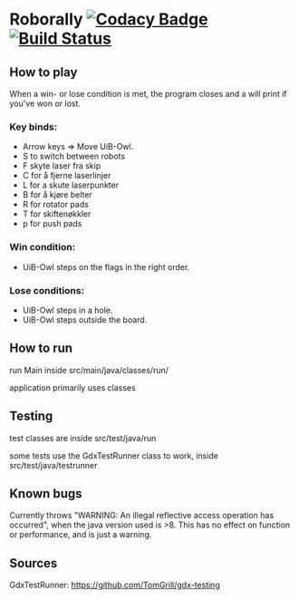 # Roborally   [![Codacy Badge](https://api.codacy.com/project/badge/Grade/1d6990f9294f4eb5a56e59736575c6da)](https://www.codacy.com/gh/inf112-v20/wobbly_blues?utm_source=github.com&amp;utm_medium=referral&amp;utm_content=inf112-v20/wobbly_blues&amp;utm_campaign=Badge_Grade)  [![Build Status](https://travis-ci.com/inf112-v20/wobbly_blues.svg?branch=master)](https://travis-ci.com/inf112-v20/wobbly_blues)

## How to play
When a win- or lose condition is met, the program closes and a will print if you've won or lost.

### Key binds:
* Arrow keys => Move UiB-Owl.
* S to switch between robots
* F skyte laser fra skip
* C for å fjerne laserlinjer
* L for a skute laserpunkter
* B for å kjøre belter
* R for rotator pads
* T for skiftenøkkler
* p for push pads
### Win condition:
* UiB-Owl steps on the flags in the right order.

### Lose conditions:
* UiB-Owl steps in a hole.
* UiB-Owl steps outside the board.

## How to run
run Main inside src/main/java/classes/run/

application primarily uses classes 

## Testing
test classes are inside src/test/java/run 

some tests use the GdxTestRunner class to work, inside src/test/java/testrunner 

## Known bugs
Currently throws "WARNING: An illegal reflective access operation has occurred", 
when the java version used is >8. This has no effect on function or performance, and is just a warning.

## Sources
GdxTestRunner: https://github.com/TomGrill/gdx-testing

